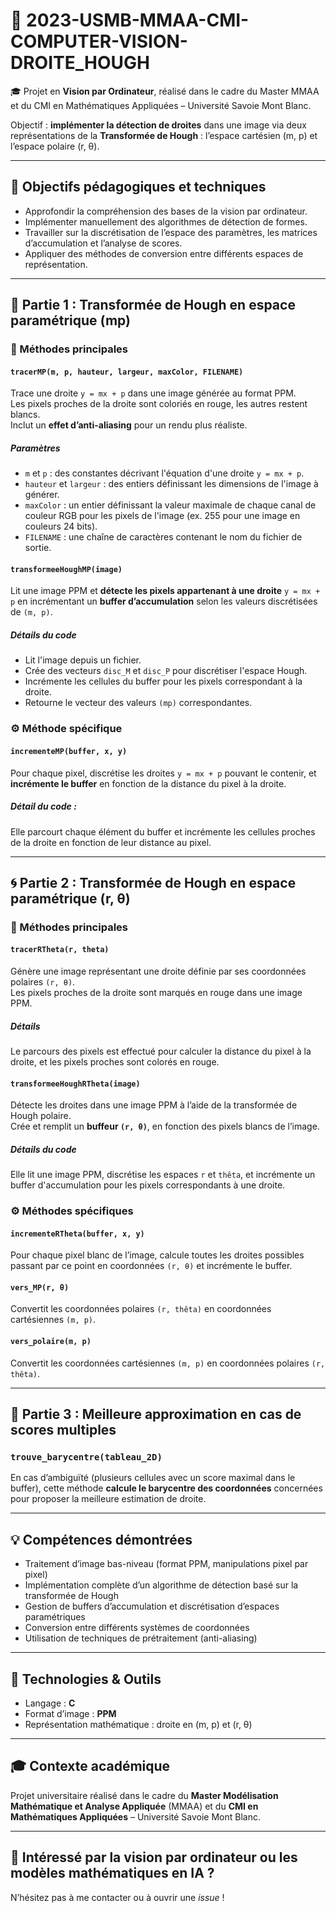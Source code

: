 # 📐 2023-USMB-MMAA-CMI-COMPUTER-VISION-DROITE_HOUGH

🎓 Projet en **Vision par Ordinateur**, réalisé dans le cadre du Master MMAA et du CMI en Mathématiques Appliquées – Université Savoie Mont Blanc.

Objectif : **implémenter la détection de droites** dans une image via deux représentations de la **Transformée de Hough** : l’espace cartésien (m, p) et l’espace polaire (r, θ).

---

## 🎯 Objectifs pédagogiques et techniques

- Approfondir la compréhension des bases de la vision par ordinateur.
- Implémenter manuellement des algorithmes de détection de formes.
- Travailler sur la discrétisation de l’espace des paramètres, les matrices d’accumulation et l’analyse de scores.
- Appliquer des méthodes de conversion entre différents espaces de représentation.

---

## 🧪 Partie 1 : Transformée de Hough en espace paramétrique (mp)

### 🔧 Méthodes principales

#### `tracerMP(m, p, hauteur, largeur, maxColor, FILENAME)`
Trace une droite `y = mx + p` dans une image générée au format PPM.  
Les pixels proches de la droite sont coloriés en rouge, les autres restent blancs.  
Inclut un **effet d’anti-aliasing** pour un rendu plus réaliste.

##### Paramètres 
- `m` et `p` : des constantes décrivant l'équation d'une droite `y = mx + p`.
- `hauteur` et `largeur` : des entiers définissant les dimensions de l'image à générer.
- `maxColor` : un entier définissant la valeur maximale de chaque canal de couleur RGB pour les pixels de l'image (ex. 255 pour une image en couleurs 24 bits).
- `FILENAME` : une chaîne de caractères contenant le nom du fichier de sortie.

#### `transformeeHoughMP(image)`
Lit une image PPM et **détecte les pixels appartenant à une droite** `y = mx + p` en incrémentant un **buffer d’accumulation** selon les valeurs discrétisées de `(m, p)`.

##### Détails du code 
- Lit l'image depuis un fichier.
- Crée des vecteurs `disc_M` et `disc_P` pour discrétiser l'espace Hough.
- Incrémente les cellules du buffer pour les pixels correspondant à la droite.
- Retourne le vecteur des valeurs `(mp)` correspondantes.

### ⚙️ Méthode spécifique

#### `incrementeMP(buffer, x, y)`
Pour chaque pixel, discrétise les droites `y = mx + p` pouvant le contenir, et **incrémente le buffer** en fonction de la distance du pixel à la droite.

##### Détail du code :
Elle parcourt chaque élément du buffer et incrémente les cellules proches de la droite en fonction de leur distance au pixel.

---

## 🌀 Partie 2 : Transformée de Hough en espace paramétrique (r, θ)

### 🔧 Méthodes principales

#### `tracerRTheta(r, theta)`
Génère une image représentant une droite définie par ses coordonnées polaires `(r, θ)`.  
Les pixels proches de la droite sont marqués en rouge dans une image PPM.

##### Détails 
Le parcours des pixels est effectué pour calculer la distance du pixel à la droite, et les pixels proches sont colorés en rouge.

#### `transformeeHoughRTheta(image)`
Détecte les droites dans une image PPM à l’aide de la transformée de Hough polaire.  
Crée et remplit un **buffeur `(r, θ)`**, en fonction des pixels blancs de l’image.

##### Détails du code 
Elle lit une image PPM, discrétise les espaces `r` et `thêta`, et incrémente un buffer d'accumulation pour les pixels correspondants à une droite.

### ⚙️ Méthodes spécifiques

#### `incrementeRTheta(buffer, x, y)`
Pour chaque pixel blanc de l’image, calcule toutes les droites possibles passant par ce point en coordonnées `(r, θ)` et incrémente le buffer.

#### `vers_MP(r, θ)`  
Convertit les coordonnées polaires `(r, thêta)` en coordonnées cartésiennes `(m, p)`.

#### `vers_polaire(m, p)`  
Convertit les coordonnées cartésiennes `(m, p)` en coordonnées polaires `(r, thêta)`.

---

## 🎯 Partie 3 : Meilleure approximation en cas de scores multiples

### `trouve_barycentre(tableau_2D)`
En cas d’ambiguïté (plusieurs cellules avec un score maximal dans le buffer), cette méthode **calcule le barycentre des coordonnées** concernées pour proposer la meilleure estimation de droite.

---

## 💡 Compétences démontrées

- Traitement d’image bas-niveau (format PPM, manipulations pixel par pixel)
- Implémentation complète d’un algorithme de détection basé sur la transformée de Hough
- Gestion de buffers d’accumulation et discrétisation d’espaces paramétriques
- Conversion entre différents systèmes de coordonnées
- Utilisation de techniques de prétraitement (anti-aliasing)

---

## 📁 Technologies & Outils

- Langage : **C**
- Format d’image : **PPM**
- Représentation mathématique : droite en (m, p) et (r, θ)

---

## 🎓 Contexte académique

Projet universitaire réalisé dans le cadre du **Master Modélisation Mathématique et Analyse Appliquée** (MMAA) et du **CMI en Mathématiques Appliquées** – Université Savoie Mont Blanc.

---

## 🤝 Intéressé par la vision par ordinateur ou les modèles mathématiques en IA ?
N’hésitez pas à me contacter ou à ouvrir une *issue* !
